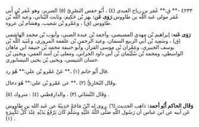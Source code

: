 ٤٢٣٣ -** ق:** عُمَر بن رياح العبدي (٤) ، أَبُو حفص البَصْرِيّ (٥) الضرير، وهو عُمَر بْن أَبي عُمَر مولى عَبد اللَّه بن طاووس.**رَوَى عَن:** بهز بْن حَكِيم، وثابت البْناني، وعبد اللَّه بْن طاووس (ق) ، وعَمْرو بْن شعيب، وهشام بْن عروة.

**رَوَى عَنه:** إبراهيم بْن مهدي المصيصي، وأحمد بْن عبدة الضبي، وأيوب بْن محمد الهاشمي (ق) ، وسَعِيد بْن أَبي الربيع السمان، وعبد الرحمن بْن علقمة المروزي، وعُبَيد اللَّه بْن يوسف الجبيري، وعِمْران بْن موسى القزاز، وأبو حنيفة محمد بْن حنيفة ابن ماهان الواسطي، ومحمد بْن سُلَيْمان بْن أَبي داود الحراني، ومعلى بْن أسد العمي، ويحيى بْن حسان التنيسي، ويحيى بْن يحيى النيسابوري.

قال أَبُو حاتم (١) ،** عَنْ عَمْرو بْن علي:** هُوَ رد.

وقَال البُخارِيُّ (٢) ،** عن عَمْرو بْن علي:** هُوَ دجال.

وَقَال النَّسَائي (٣) ، والدارقطني (٤) : متروك (٥) .

**وَقَال الحاكم أَبُو أحمد:** ذاهب الحديث (٦) .روى له ابْنُ مَاجَهْ حَدِيثَهُ عن عَبد الله بن طاووس عَن أبيه عن ابن عباس أن رَسُول اللَّهِ صَلَّى اللَّهُ عَلَيْهِ وسَلَّمَ كَانَ يَرْفَعُ يَدَيْهِ عِنْدَ كُلِّ تَكْبِيرَةٍ (١) .